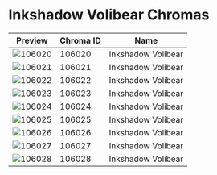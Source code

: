 # Inkshadow Volibear Chromas

| Preview | Chroma ID | Name |
|---------|-----------|------|
| ![106020](https://raw.communitydragon.org/latest/plugins/rcp-be-lol-game-data/global/default/v1/champion-chroma-images/106/106020.png) | 106020 | Inkshadow Volibear |
| ![106021](https://raw.communitydragon.org/latest/plugins/rcp-be-lol-game-data/global/default/v1/champion-chroma-images/106/106021.png) | 106021 | Inkshadow Volibear |
| ![106022](https://raw.communitydragon.org/latest/plugins/rcp-be-lol-game-data/global/default/v1/champion-chroma-images/106/106022.png) | 106022 | Inkshadow Volibear |
| ![106023](https://raw.communitydragon.org/latest/plugins/rcp-be-lol-game-data/global/default/v1/champion-chroma-images/106/106023.png) | 106023 | Inkshadow Volibear |
| ![106024](https://raw.communitydragon.org/latest/plugins/rcp-be-lol-game-data/global/default/v1/champion-chroma-images/106/106024.png) | 106024 | Inkshadow Volibear |
| ![106025](https://raw.communitydragon.org/latest/plugins/rcp-be-lol-game-data/global/default/v1/champion-chroma-images/106/106025.png) | 106025 | Inkshadow Volibear |
| ![106026](https://raw.communitydragon.org/latest/plugins/rcp-be-lol-game-data/global/default/v1/champion-chroma-images/106/106026.png) | 106026 | Inkshadow Volibear |
| ![106027](https://raw.communitydragon.org/latest/plugins/rcp-be-lol-game-data/global/default/v1/champion-chroma-images/106/106027.png) | 106027 | Inkshadow Volibear |
| ![106028](https://raw.communitydragon.org/latest/plugins/rcp-be-lol-game-data/global/default/v1/champion-chroma-images/106/106028.png) | 106028 | Inkshadow Volibear |